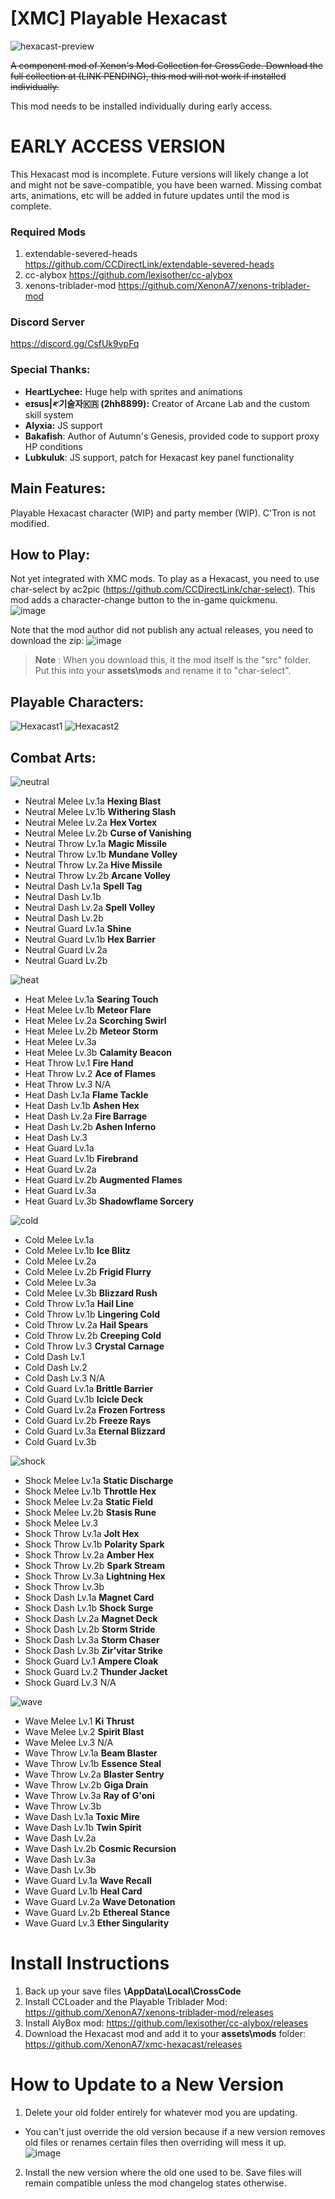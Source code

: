 # [XMC] Playable Hexacast
![hexacast-preview](https://user-images.githubusercontent.com/105614278/217141772-92383016-1b93-4b2f-9270-49d426d3026b.gif)

~~A component mod of Xenon's Mod Collection for CrossCode. Download the full collection at (LINK PENDING), this mod will not work if installed individually.~~

This mod needs to be installed individually during early access.

# **EARLY ACCESS VERSION**
This Hexacast mod is incomplete. Future versions will likely change a lot and might not be save-compatible, you have been warned. Missing combat arts, animations, etc will be added in future updates until the mod is complete.

### **Required Mods**
1. extendable-severed-heads https://github.com/CCDirectLink/extendable-severed-heads
2. cc-alybox https://github.com/lexisother/cc-alybox
3. xenons-triblader-mod https://github.com/XenonA7/xenons-triblader-mod

### **Discord Server**
https://discord.gg/CsfUk9vpFq

### **Special Thanks:**
- **HeartLychee:** Huge help with sprites and animations
- **eɪsus|𐤀기술자🇰🇷 (2hh8899):** Creator of Arcane Lab and the custom skill system
- **Alyxia:** JS support
- **Bakafish**: Author of Autumn's Genesis, provided code to support proxy HP conditions
- **Lubkuluk**: JS support, patch for Hexacast key panel functionality

## **Main Features:**
Playable Hexacast character (WIP) and party member (WIP). C'Tron is not modified.

## **How to Play:**
Not yet integrated with XMC mods. To play as a Hexacast, you need to use char-select by ac2pic (https://github.com/CCDirectLink/char-select). This mod adds a character-change button to the in-game quickmenu.  
![image](https://user-images.githubusercontent.com/105614278/217144844-913c52a7-c1ee-4849-aae8-d656718f1a07.png)

Note that the mod author did not publish any actual releases, you need to download the zip:
![image](https://user-images.githubusercontent.com/105614278/219522068-c268b0b9-206d-4736-a7e8-e426e40cecac.png)
>**Note**
: When you download this, it the mod itself is the "src" folder. Put this into your **assets\mods** and rename it to "char-select".

## **Playable Characters:** 
![Hexacast1](https://user-images.githubusercontent.com/105614278/217142911-c29e7c93-dbde-405c-baa3-3b2f33d7faba.gif)
![Hexacast2](https://user-images.githubusercontent.com/105614278/217142917-ef779f50-a327-4649-9981-1618e3d76829.gif)


## **Combat Arts:** 
![neutral](https://user-images.githubusercontent.com/105614278/168505340-e0a770c7-7a3b-4f6d-a173-bd1886e1e4cd.png)
- Neutral Melee Lv.1a	**Hexing Blast**
- Neutral Melee Lv.1b	**Withering Slash**
- Neutral Melee Lv.2a	**Hex Vortex**
- Neutral Melee Lv.2b	**Curse of Vanishing**
- Neutral Throw Lv.1a	**Magic Missile**
- Neutral Throw Lv.1b	**Mundane Volley**
- Neutral Throw Lv.2a	**Hive Missile**
- Neutral Throw Lv.2b	**Arcane Volley**
- Neutral Dash Lv.1a	**Spell Tag**
- Neutral Dash Lv.1b
- Neutral Dash Lv.2a	**Spell Volley**
- Neutral Dash Lv.2b
- Neutral Guard Lv.1a	**Shine**
- Neutral Guard Lv.1b	**Hex Barrier**
- Neutral Guard Lv.2a
- Neutral Guard Lv.2b

![heat](https://user-images.githubusercontent.com/105614278/168505403-98d388f9-8d53-4d25-8bd2-956ef6a33e4c.png)
- Heat Melee Lv.1a	**Searing Touch**
- Heat Melee Lv.1b	**Meteor Flare**
- Heat Melee Lv.2a	**Scorching Swirl**
- Heat Melee Lv.2b	**Meteor Storm**
- Heat Melee Lv.3a
- Heat Melee Lv.3b	**Calamity Beacon**
- Heat Throw Lv.1	**Fire Hand**
- Heat Throw Lv.2	**Ace of Flames**
- Heat Throw Lv.3	N/A
- Heat Dash Lv.1a	**Flame Tackle**
- Heat Dash Lv.1b	**Ashen Hex**
- Heat Dash Lv.2a	**Fire Barrage**
- Heat Dash Lv.2b	**Ashen Inferno**
- Heat Dash Lv.3
- Heat Guard Lv.1a
- Heat Guard Lv.1b	**Firebrand**
- Heat Guard Lv.2a
- Heat Guard Lv.2b	**Augmented Flames**
- Heat Guard Lv.3a 
- Heat Guard Lv.3b	**Shadowflame Sorcery**

![cold](https://user-images.githubusercontent.com/105614278/168505452-d0485b21-d090-482d-b493-d72090f12fa7.png)
- Cold Melee Lv.1a
- Cold Melee Lv.1b	**Ice Blitz**
- Cold Melee Lv.2a
- Cold Melee Lv.2b	**Frigid Flurry**
- Cold Melee Lv.3a
- Cold Melee Lv.3b	**Blizzard Rush**
- Cold Throw Lv.1a	**Hail Line**
- Cold Throw Lv.1b	**Lingering Cold**
- Cold Throw Lv.2a	**Hail Spears**
- Cold Throw Lv.2b	**Creeping Cold**
- Cold Throw Lv.3	**Crystal Carnage**
- Cold Dash Lv.1
- Cold Dash Lv.2
- Cold Dash Lv.3	N/A
- Cold Guard Lv.1a	**Brittle Barrier**
- Cold Guard Lv.1b	**Icicle Deck**
- Cold Guard Lv.2a	**Frozen Fortress**
- Cold Guard Lv.2b	**Freeze Rays**
- Cold Guard Lv.3a	**Eternal Blizzard**
- Cold Guard Lv.3b

![shock](https://user-images.githubusercontent.com/105614278/168505459-99dbff01-3261-465e-a470-c381c7133198.png)
- Shock Melee Lv.1a	**Static Discharge**
- Shock Melee Lv.1b	**Throttle Hex**
- Shock Melee Lv.2a	**Static Field**
- Shock Melee Lv.2b	**Stasis Rune**
- Shock Melee Lv.3
- Shock Throw Lv.1a	**Jolt Hex**
- Shock Throw Lv.1b	**Polarity Spark**
- Shock Throw Lv.2a	**Amber Hex**
- Shock Throw Lv.2b	**Spark Stream**
- Shock Throw Lv.3a	**Lightning Hex**
- Shock Throw Lv.3b
- Shock Dash Lv.1a	**Magnet Card**
- Shock Dash Lv.1b	**Shock Surge**
- Shock Dash Lv.2a	**Magnet Deck**
- Shock Dash Lv.2b	**Storm Stride**
- Shock Dash Lv.3a	**Storm Chaser**
- Shock Dash Lv.3b	**Zir'vitar Strike**
- Shock Guard Lv.1	**Ampere Cloak**
- Shock Guard Lv.2	**Thunder Jacket**
- Shock Guard Lv.3	N/A

![wave](https://user-images.githubusercontent.com/105614278/168505468-e7f002ac-f5e0-4633-b444-a19dcde8418c.png)
- Wave Melee Lv.1	**Ki Thrust**
- Wave Melee Lv.2	**Spirit Blast**
- Wave Melee Lv.3	N/A
- Wave Throw Lv.1a	**Beam Blaster**
- Wave Throw Lv.1b	**Essence Steal**
- Wave Throw Lv.2a	**Blaster Sentry**
- Wave Throw Lv.2b	**Giga Drain**
- Wave Throw Lv.3a	**Ray of G'oni**
- Wave Throw Lv.3b
- Wave Dash Lv.1a	**Toxic Mire**
- Wave Dash Lv.1b	**Twin Spirit**
- Wave Dash Lv.2a
- Wave Dash Lv.2b	**Cosmic Recursion**
- Wave Dash Lv.3a
- Wave Dash Lv.3b
- Wave Guard Lv.1a	**Wave Recall**
- Wave Guard Lv.1b	**Heal Card**
- Wave Guard Lv.2a	**Wave Detonation**
- Wave Guard Lv.2b	**Ethereal Stance**
- Wave Guard Lv.3	**Ether Singularity**


# Install Instructions
1. Back up your save files **\AppData\Local\CrossCode**
2. Install CCLoader and the Playable Triblader Mod: https://github.com/XenonA7/xenons-triblader-mod/releases
3. Install AlyBox mod: https://github.com/lexisother/cc-alybox/releases
4. Download the Hexacast mod and add it to your **assets\mods** folder: https://github.com/XenonA7/xmc-hexacast/releases


# How to Update to a New Version
1. Delete your old folder entirely for whatever mod you are updating.
* You can't just override the old version because if a new version removes old files or renames certain files then overriding will mess it up.  
![image](https://user-images.githubusercontent.com/105614278/180620611-e05635f6-16c4-406f-9689-7bbbed2d4cd5.png)  

2. Install the new version where the old one used to be. Save files will remain compatible unless the mod changelog states otherwise.  

